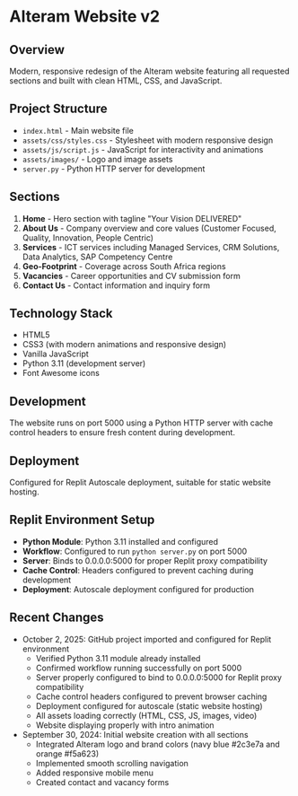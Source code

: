# Alteram Website v2

## Overview
Modern, responsive redesign of the Alteram website featuring all requested sections and built with clean HTML, CSS, and JavaScript.

## Project Structure
- `index.html` - Main website file
- `assets/css/styles.css` - Stylesheet with modern responsive design
- `assets/js/script.js` - JavaScript for interactivity and animations
- `assets/images/` - Logo and image assets
- `server.py` - Python HTTP server for development

## Sections
1. **Home** - Hero section with tagline "Your Vision DELIVERED"
2. **About Us** - Company overview and core values (Customer Focused, Quality, Innovation, People Centric)
3. **Services** - ICT services including Managed Services, CRM Solutions, Data Analytics, SAP Competency Centre
4. **Geo-Footprint** - Coverage across South Africa regions
5. **Vacancies** - Career opportunities and CV submission form
6. **Contact Us** - Contact information and inquiry form

## Technology Stack
- HTML5
- CSS3 (with modern animations and responsive design)
- Vanilla JavaScript
- Python 3.11 (development server)
- Font Awesome icons

## Development
The website runs on port 5000 using a Python HTTP server with cache control headers to ensure fresh content during development.

## Deployment
Configured for Replit Autoscale deployment, suitable for static website hosting.

## Replit Environment Setup
- **Python Module**: Python 3.11 installed and configured
- **Workflow**: Configured to run `python server.py` on port 5000
- **Server**: Binds to 0.0.0.0:5000 for proper Replit proxy compatibility
- **Cache Control**: Headers configured to prevent caching during development
- **Deployment**: Autoscale deployment configured for production

## Recent Changes
- October 2, 2025: GitHub project imported and configured for Replit environment
  - Verified Python 3.11 module already installed
  - Confirmed workflow running successfully on port 5000
  - Server properly configured to bind to 0.0.0.0:5000 for Replit proxy compatibility
  - Cache control headers configured to prevent browser caching
  - Deployment configured for autoscale (static website hosting)
  - All assets loading correctly (HTML, CSS, JS, images, video)
  - Website displaying properly with intro animation
- September 30, 2024: Initial website creation with all sections
  - Integrated Alteram logo and brand colors (navy blue #2c3e7a and orange #f5a623)
  - Implemented smooth scrolling navigation
  - Added responsive mobile menu
  - Created contact and vacancy forms
